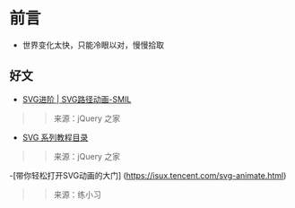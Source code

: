 

# 前言 #

- 世界变化太快，只能冷眼以对，慢慢拾取

## 好文


- [SVG进阶 | SVG路径动画-SMIL](http://www.htmleaf.com/ziliaoku/qianduanjiaocheng/201506262114.html)

>> 来源：jQuery 之家


- [SVG 系列教程目录](http://www.htmleaf.com/ziliaoku/qianduanjiaocheng/201507082192.html)

>> 来源：jQuery 之家

-[带你轻松打开SVG动画的大门] (https://isux.tencent.com/svg-animate.html)

>> 来源：练小习